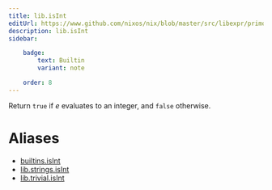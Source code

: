 ```yaml
---
title: lib.isInt
editUrl: https://www.github.com/nixos/nix/blob/master/src/libexpr/primops.cc
description: lib.isInt
sidebar:

    badge:
        text: Builtin
        variant: note

    order: 8
---
```


Return `true` if *e* evaluates to an integer, and `false` otherwise.


# Aliases

- [builtins.isInt](/nix-doc-comments/reference/builtins/builtins-isint)
- [lib.strings.isInt](/nix-doc-comments/reference/lib/strings/lib-strings-isint)
- [lib.trivial.isInt](/nix-doc-comments/reference/lib/trivial/lib-trivial-isint)


